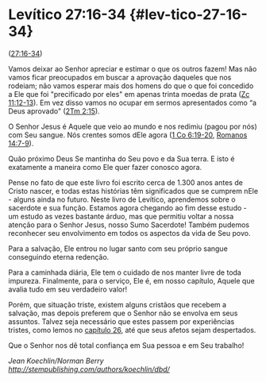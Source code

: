 # Levítico 27:16-34 {#lev-tico-27-16-34}

([27:16-34](http://bibliaonline.com.br/acf/lv/27/16-34))

Vamos deixar ao Senhor apreciar e estimar o que os outros fazem! Mas não vamos ficar preocupados em buscar a aprovação daqueles que nos rodeiam; não vamos esperar mais dos homens do que o que foi concedido a Ele que foi &quot;precificado por eles&quot; em apenas trinta moedas de prata ([Zc 11:12-13](http://bibliaonline.com.br/acf/zc/11/12-13)). Em vez disso vamos no ocupar em sermos apresentados como “a Deus aprovado&quot; ([2Tm 2:15](http://bibliaonline.com.br/acf/2tm/2/15)).

O Senhor Jesus é Aquele que veio ao mundo e nos redimiu (pagou por nós) com Seu sangue. Nós crentes somos dEle agora ([1 Co 6:19-20](http://bibliaonline.com.br/acf/1co/6/19-20), [Romanos 14:7-9](http://bibliaonline.com.br/acf/rm/14/7-9)).

Quão próximo Deus Se mantinha do Seu povo e da Sua terra. E isto é exatamente a maneira como Ele quer fazer conosco agora.

Pense no fato de que este livro foi escrito cerca de 1.300 anos antes de Cristo nascer, e todas estas histórias têm significados que se cumprem nEle - alguns ainda no futuro. Neste livro de Levítico, aprendemos sobre o sacerdote e sua função. Estamos agora chegando ao fim desse estudo - um estudo as vezes bastante árduo, mas que permitiu voltar a nossa atenção para o Senhor Jesus, nosso Sumo Sacerdote! Também pudemos reconhecer seu envolvimento em todos os aspectos da vida de Seu povo.

Para a salvação, Ele entrou no lugar santo com seu próprio sangue conseguindo eterna redenção.

Para a caminhada diária, Ele tem o cuidado de nos manter livre de toda impureza. Finalmente, para o serviço, Ele é, em nosso capítulo, Aquele que avalia tudo em seu verdadeiro valor!

Porém, que situação triste, existem alguns cristãos que recebem a salvação, mas depois preferem que o Senhor não se envolva em seus assuntos. Talvez seja necessário que estes passem por experiências tristes, como lemos no [capítulo 26](http://bibliaonline.com.br/acf/lv/26), até que seus afetos sejam despertados.

Que o Senhor nos dê total confiança em Sua pessoa e em Seu trabalho!

_Jean Koechlin/Norman Berry http://stempublishing.com/authors/koechlin/dbd/_